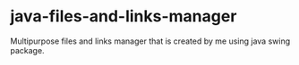 # java-files-and-links-manager
Multipurpose files and links manager that is created by me using java swing package.
